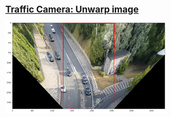 # [Traffic Camera: Unwarp image](TrafficCamera_Unwarp_Image.ipynb)

[![png](TrafficCamera_Unwarp_Image/output_13_0.png)](TrafficCamera_Unwarp_Image.ipynb)
